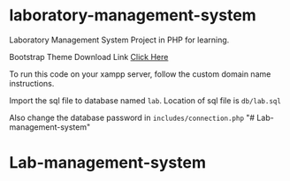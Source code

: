 # laboratory-management-system

Laboratory Management System Project in PHP for learning.

Bootstrap Theme Download Link [Click Here](https://startbootstrap.com/theme/sb-admin-2)

To run this code on your xampp server, follow the custom domain name instructions.

Import the sql file to database named `lab`. Location of sql file is `db/lab.sql`

Also change the database password in `includes/connection.php`
"# Lab-management-system" 
# Lab-management-system
